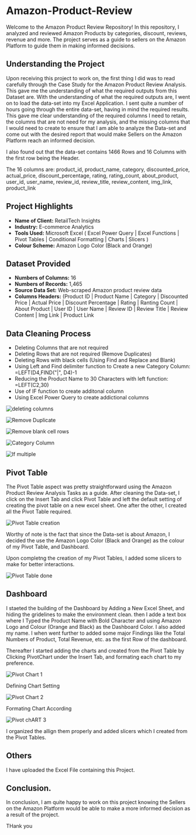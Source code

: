 # **Amazon-Product-Review**
Welcome to the Amazon Product Review Repository! In this repository, I analyzed and reviewed Amazon Products by categories, discount, reviews, revenue and more. The project serves as a guide to sellers on the Amazon Platform to guide them in making informed decisions.

## Understanding the Project
Upon receiving this project to work on, the first thing I did was to read carefully through the Case Study for the Amazon Product Review Analysis. This gave me the understanding of what the required outputs from this Dataset are. With the understanding of what the required outputs are, I went on to load the data-set into my Excel Application. I sent quite a number of hours going through the entire data-set, having in mind the required results. This gave me clear understanding of the required columns I need to retain, the columns that are not need for my analysis, and the missing columns that I would need to create to ensure that I am able to analyze the Data-set and come out with the desired report that would make Sellers on the Amazon Platform reach an informed decision.

I also found out that the data-set contains 1466 Rows and 16 Columns with the first row being the Header.

The 16 columns are: product_id, product_name, category, discounted_price, actual_price, discount_percentage, rating, rating_count, about_product, user_id, user_name, review_id, review_title, review_content, img_link, product_link


## Project Highlights
- **Name of Client:** RetailTech Insights
- **Industry:** E-commerce Analytics
- **Tools Used:** Microsoft Excel ( Excel Power Query | Excel Functions | Pivot Tables |  Conditional Formatting |  Charts | Slicers )
- **Colour Scheme:** Amazon Logo Color (Black and Orange)

## Dataset Provided
- **Numbers of Columns:** 16
- **Numbers of Records:** 1,465
- **Source Data Set:** Web-scraped Amazon product review data
- **Columns Headers:** (Product ID  |  Product Name  |  Category  | Discounted Price  | Actual Price  |  Discount Percentage  | Rating  |  Ranting Count  | About Product  |  User ID  | User Name | Review ID  |  Review Title  |  Review Content  |  Img Link  |  Product Link


## Data Cleaning Process
- Deleting Columns that are not required
- Deleting Rows that are not required (Remove Duplicates)
- Deleting Rows with black cells (Using Find and Replace and Blank)
- Using Left and Find delimiter function to Create a new Category Column: =LEFT(D4,FIND("|", D4)-1
- Reducing the Product Name to 30 Characters with left function: =LEFT(C2,30)
- Use of IF function to create additonal column
- Using Excel Power Query to create addictional columns
  
![deleting columns](https://github.com/user-attachments/assets/2393eb22-9294-478b-9f2a-a7fa60a433ed)

![Remove Duplicate](https://github.com/user-attachments/assets/553701a5-10cf-4a82-87ea-ac3bb21e4e94)

![Remove blank cell rows](https://github.com/user-attachments/assets/6aa9aa89-9598-42ca-98e9-0a093fc3c778)

![Category Column](https://github.com/user-attachments/assets/126ef761-c056-49ef-b3a9-437d0a9bffb5)

![If multiple](https://github.com/user-attachments/assets/687c7ce7-680b-45f0-b049-b0b90ef1b61a)


## Pivot Table
The Pivot Table aspect was pretty straightforward using the Amazon Product Review Analysis Tasks as a guide. 
After cleaning the Data-set, I click on the Insert Tab and click Pivot Table and left the default setting of creating the pivot table on a new excel sheet.
One after the other, I created all the Pivot Table required.

![Pivot Table creation](https://github.com/user-attachments/assets/a84a8e8b-99d0-481c-bc25-5db993da0a3f)

Worthy of note is the fact that since the Data-set is about Amazon, I decided the use the Amazon Logo Color (Black and Orange) as the colour of my Pivot Table, and Dashboard.

Upon completng the creation of my Pivot Tables, I added some slicers to make for better interactions.

![Pivot Table done](https://github.com/user-attachments/assets/8e6099aa-df9d-46c8-9329-e61c43050606)

## Dashboard
I staeted the building of the Dashboard by Adding a New Excel Sheet, and hiding the gridelines to make the environment clean. then I adde a text box where I Typed the Product Name with Bold Character and using Amazon Logo and Colour (Orange and Black) as the Dashboard Color. I also added my name. I when went further to added some major Findings like the Total Numbers of Product, Total Revenue, etc. as the first Row of the dashboard.

Thereafter I started adding the charts and created from the Pivot Table by Clicking PivotChart under the Insert Tab, and formating each chart to my preference. 

![Pivot Chart 1](https://github.com/user-attachments/assets/019cddde-de1d-4298-aa21-805f98d217a2)

Defining Chart Setting

![Pivot Chart 2](https://github.com/user-attachments/assets/b1027742-9869-40fc-818c-41d4e5da414f)

Formating Chart According

![Pivot chART 3](https://github.com/user-attachments/assets/13c2ce2b-81a9-48ab-8511-314f21823ea7)

I organized the allign them properly and added slicers which I created from the Pivot Tables.

## Others
I have uploaded the Excel File containing this Project.

## Conclusion.
In conclusion, I am quite happy to work on this project knowing the Sellers on the Amazon Platform would be able to make a more informed decision as a result of the project.

THank you
